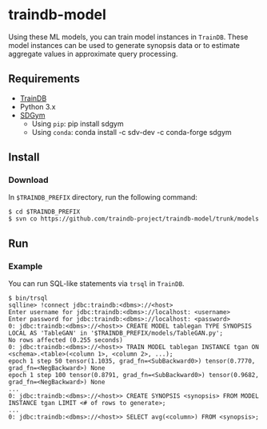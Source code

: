 # traindb-model
Using these ML models, you can train model instances in ```TrainDB```.
These model instances can be used to generate synopsis data or to estimate aggregate values in approximate query processing.

## Requirements

* [TrainDB](https://github.com/traindb-project/traindb-prototype)
* Python 3.x
* [SDGym](https://github.com/sdv-dev/SDGym)
  * Using ```pip```: pip install sdgym
  * Using ```conda```: conda install -c sdv-dev -c conda-forge sdgym

## Install

### Download

In ```$TRAINDB_PREFIX``` directory, run the following command:
```console
$ cd $TRAINDB_PREFIX
$ svn co https://github.com/traindb-project/traindb-model/trunk/models
```

## Run

### Example

You can run SQL-like statements via ```trsql``` in ```TrainDB```.
```
$ bin/trsql
sqlline> !connect jdbc:traindb:<dbms>://<host>
Enter username for jdbc:traindb:<dbms>://localhost: <username> 
Enter password for jdbc:traindb:<dbms>://localhost: <password>
0: jdbc:traindb:<dbms>://<host>> CREATE MODEL tablegan TYPE SYNOPSIS LOCAL AS 'TableGAN' in '$TRAINDB_PREFIX/models/TableGAN.py';
No rows affected (0.255 seconds)
0: jdbc:traindb:<dbms>://<host>> TRAIN MODEL tablegan INSTANCE tgan ON <schema>.<table>(<column 1>, <column 2>, ...);
epoch 1 step 50 tensor(1.1035, grad_fn=<SubBackward0>) tensor(0.7770, grad_fn=<NegBackward>) None
epoch 1 step 100 tensor(0.8791, grad_fn=<SubBackward0>) tensor(0.9682, grad_fn=<NegBackward>) None
...
0: jdbc:traindb:<dbms>://<host>> CREATE SYNOPSIS <synopsis> FROM MODEL INSTANCE tgan LIMIT <# of rows to generate>;
...
0: jdbc:traindb:<dbms>://<host>> SELECT avg(<column>) FROM <synopsis>;
```
